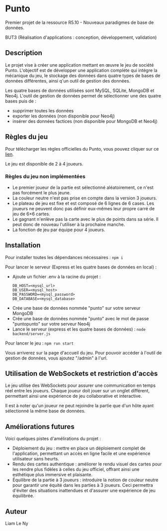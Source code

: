 # Punto

Premier projet de la ressource R5.10 - Nouveaux paradigmes de base de données.

BUT3 (Réalisation d'applications : conception, développement, validation)


## Description

Le projet vise à créer une application mettant en œuvre le jeu de société Punto. L'objectif est de développer une application complète qui intègre la mécanique du jeu, le stockage des données dans quatre types de bases de données différentes, ainsi q'un outil de gestion des données.

Les quatre bases de données utilisées sont MySQL, SQLite, MongoDB et Neo4j.
L'outil de gestion de données permet de sélectionner une des quatre bases puis de : 
- supprimer toutes les données
- exporter les données (non disponible pour Neo4j)
- insérer des données factices (non disponible pour MongoDB et Neo4j)

## Règles du jeu

Pour télécharger les règles officielles du Punto, vous pouvez cliquer sur ce [lien]( https://www.atalia-jeux.com/index.php?controller=attachment&id_attachment=182 "Règles du jeu Punto").

Le jeu est disponible de 2 à 4 joueurs. 


### Règles du jeu non implémentées
- Le premier joueur de la partie est sélectionné aléatoirement, ce n'est pas forcément le plus jeune.
- La couleur neutre n'est pas prise en compte dans la version 3 joueurs.
- Le plateau de jeu est fixe et est composé de 6 lignes de 6 cases. Les joueurs ne peuvent donc pas définir eux-mêmes leur propre carré de jeu de 6×6 cartes.
- Le gagnant n'enlève pas la carte avec le plus de points dans sa série. Il peut donc de nouveau l'utiliser à la prochaine manche.
- La fonction de jeu par équipe pour 4 joueurs.

## Installation

Pour installer toutes les dépendances nécessaires : 
```npm i```

Pour lancer le serveur (Express et les quatre bases de données en local) :
- Ajoute un fichier .env à la racine du projet :
    ```
    DB_HOST=<mysql_url>
    DB_USER=<mysql_host>
    DB_PASSWORD=<mysql_password>
    DB_DATABASE=<mysql_database>
    ```
- Crée une base de données nommée "punto" sur votre serveur MongoDB
- Crée une base de données nommée "punto" avec le mot de passe "puntopunto" sur votre serveur Neo4j
- Lance le serveur (express et les quatre bases de données) :
    ```node backend/server.js```

Pour lancer le jeu :
```npm run start```

Vous arriverez sur la page d'accueil du jeu. Pour pouvoir accéder à l'outil de gestion de données, vous ajoutez "/admin" à l'url.


## Utilisation de WebSockets et restriction d'accès

Le jeu utilise des WebSockets pour assurer une communication en temps réel entre les joueurs. Chaque joueur doit jouer sur un onglet différent, permettant ainsi une expérience de jeu collaborative et interactive.

Il est à noter qu'un joueur ne peut rejoindre la partie que d'un hôte ayant sélectionné la même base de données.


## Améliorations futures
Voici quelques pistes d'amélirations du projet : 
- Déploiement du jeu : mettre en place un déploiement complet de l'application, permettant un accès en ligne facile et une expérience utilisateur sans heurts.
- Rendu des cartes authentique : améliorer le rendu visuel des cartes pour les rendre plus fidèles à celles du jeu officiel, offrant ainsi une esthétique plus immersive et plaisante.
- Équilibre de la partie à 3 joueurs : introduire la notion de couleur neutre pour garantir une équité dans les parties à 3 joueurs. Ceci permettra d'éviter des situations inattendues et d'assurer une expérience de jeu équilibrée.


## Auteur 
Liam Le Ny
